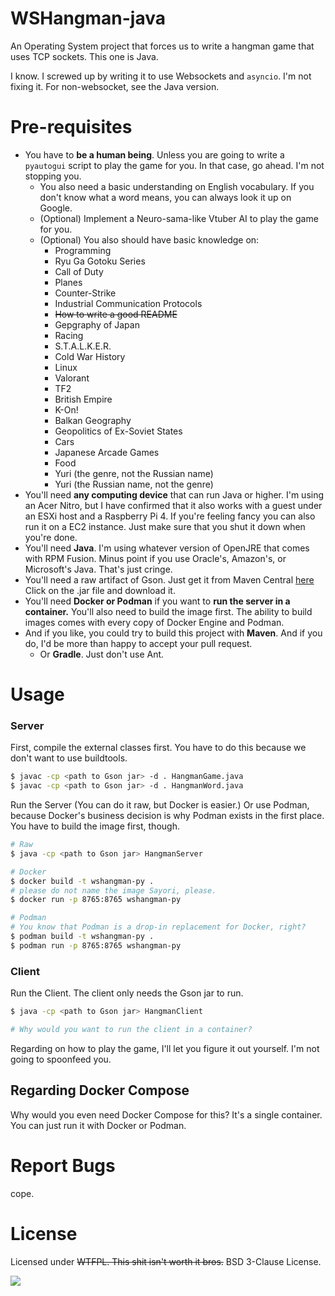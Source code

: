 # WSHangman-java
An Operating System project that forces us to write a hangman game that uses  TCP sockets. This one is Java.

I know. I screwed up by writing it to use Websockets and `asyncio`. I'm not fixing it. For non-websocket, see the Java version.

# Pre-requisites
- You have to **be a human being**. Unless you are going to write a `pyautogui` script to play the game for you. In that case, go ahead. I'm not stopping you.
    - You also need a basic understanding on English vocabulary. If you don't know what a word means, you can always look it up on Google.
    - (Optional) Implement a Neuro-sama-like Vtuber AI to play the game for you.
    - (Optional) You also should have basic knowledge on:
      - Programming
      - Ryu Ga Gotoku Series
      - Call of Duty
      - Planes
      - Counter-Strike
      - Industrial Communication Protocols
      - ~~How to write a good README~~
      - Gepgraphy of Japan
      - Racing
      - S.T.A.L.K.E.R.
      - Cold War History
      - Linux
      - Valorant
      - TF2
      - British Empire
      - K-On!
      - Balkan Geography
      - Geopolitics of Ex-Soviet States
      - Cars
      - Japanese Arcade Games
      - Food
      - Yuri (the genre, not the Russian name)
      - Yuri (the Russian name, not the genre)
- You'll need **any computing device** that can run Java or higher. I'm using an Acer Nitro, but I have confirmed that it also works with a guest under an ESXi host and a Raspberry Pi 4. If you're feeling fancy you can also run it on a EC2 instance. Just make sure that you shut it down when you're done.
- You'll need **Java**. I'm using whatever version of OpenJRE that comes with RPM Fusion. Minus point if you use Oracle's, Amazon's, or Microsoft's Java. That's just cringe.
- You'll need a raw artifact of Gson. Just get it from Maven Central [here](https://mvnrepository.com/artifact/com.google.code.gson/gson/2.10.1) Click on the .jar file and download it.
- You'll need **Docker or Podman** if you want to **run the server in a container.** You'll also need to build the image first. The ability to build images comes with every copy of Docker Engine and Podman.
- And if you like, you could try to build this project with **Maven**. And if you do, I'd be more than happy to accept your pull request.
  - Or **Gradle**. Just don't use Ant.

# Usage


### Server

First, compile the external classes first. You have to do this because we don't want to use buildtools.

```bash
$ javac -cp <path to Gson jar> -d . HangmanGame.java
$ javac -cp <path to Gson jar> -d . HangmanWord.java
```

Run the Server (You can do it raw, but Docker is easier.)
Or use Podman, because Docker's business decision is why Podman exists in the first place. You have to build the image first, though.

```bash
# Raw
$ java -cp <path to Gson jar> HangmanServer

# Docker
$ docker build -t wshangman-py .
# please do not name the image Sayori, please.
$ docker run -p 8765:8765 wshangman-py

# Podman
# You know that Podman is a drop-in replacement for Docker, right?
$ podman build -t wshangman-py .
$ podman run -p 8765:8765 wshangman-py
```
### Client

Run the Client. The client only needs the Gson jar to run.

```bash
$ java -cp <path to Gson jar> HangmanClient

# Why would you want to run the client in a container?
```

Regarding on how to play the game, I'll let you figure it out yourself. I'm not going to spoonfeed you.

## Regarding Docker Compose
Why would you even need Docker Compose for this? It's a single container. You can just run it with Docker or Podman.

# Report Bugs
cope.

# License
Licensed under ~~WTFPL. This shit isn't worth it bros.~~ BSD 3-Clause License.

![](https://i.redd.it/g6pf82y0znx51.gif)
